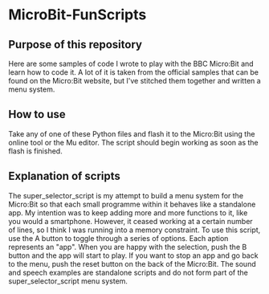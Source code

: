 # MicroBit-FunScripts

## Purpose of this repository
Here are some samples of code I wrote to play with the BBC Micro:Bit and learn how to code it. A lot of it is taken from the official samples that can be found on the Micro:Bit website, but I've stitched them together and written a menu system.

## How to use
Take any of one of these Python files and flash it to the Micro:Bit using the online tool or the Mu editor. The script should begin working as soon as the flash is finished.

## Explanation of scripts
The super_selector_script is my attempt to build a menu system for the Micro:Bit so that each small programme within it behaves like a standalone app. My intention was to keep adding more and more functions to it, like you would a smartphone. However, it ceased working at a certain number of lines, so I think I was running into a memory constraint. To use this script, use the A button to toggle through a series of options. Each aption represents an "app". When you are happy with the selection, push the B button and the app will start to play. If you want to stop an app and go back to the menu, push the reset button on the back of the Micro:Bit. The sound and speech examples are standalone scripts and do not form part of the super_selector_script menu system.
